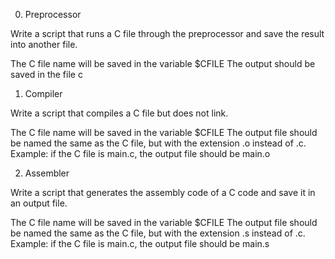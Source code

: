 0. Preprocessor

Write a script that runs a C file through the preprocessor and save the result into another file.

 The C file name will be saved in the variable $CFILE
 The output should be saved in the file c

1. Compiler

Write a script that compiles a C file but does not link.

 The C file name will be saved in the variable $CFILE
 The output file should be named the same as the C file, but with the extension .o instead of .c.
 Example: if the C file is main.c, the output file should be main.o

2. Assembler

Write a script that generates the assembly code of a C code and save it in an output file.

 The C file name will be saved in the variable $CFILE
 The output file should be named the same as the C file, but with the extension .s instead of .c.
 Example: if the C file is main.c, the output file should be main.s

